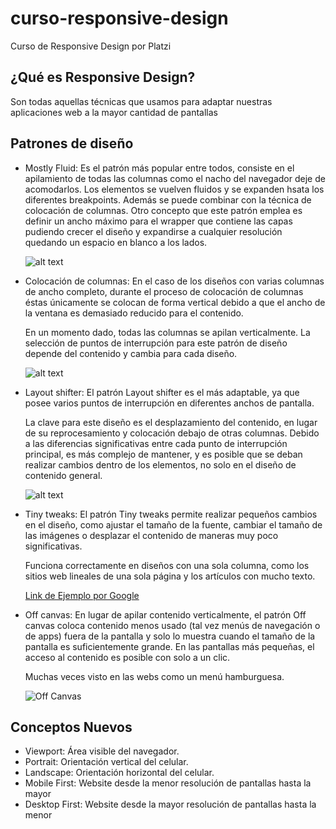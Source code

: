 # curso-responsive-design
Curso de Responsive Design por Platzi

## ¿Qué es Responsive Design?

Son todas aquellas técnicas que usamos para adaptar nuestras aplicaciones web a la mayor cantidad de pantallas

## Patrones de diseño

* Mostly Fluid: Es el patrón más popular entre todos, consiste en el apilamiento de todas las columnas como el nacho del navegador    deje de acomodarlos. Los elementos se vuelven fluidos y se expanden hsata los diferentes breakpoints.
Además se puede combinar con la técnica de colocación de columnas.
Otro concepto que este patrón emplea es definir un ancho máximo para el wrapper que contiene las capas pudiendo crecer el diseño y expandirse a cualquier resolución quedando un espacio en blanco a los lados.

  ![alt text](https://developers.google.com/web/fundamentals/design-and-ux/responsive/imgs/mostly-fluid.svg?hl=e "Mostly Fluid")
  
* Colocación de columnas: En el caso de los diseños con varias columnas de ancho completo, durante el proceso de colocación de  columnas éstas únicamente se colocan de forma vertical debido a que el ancho de la ventana es demasiado reducido para el contenido.

  En un momento dado, todas las columnas se apilan verticalmente. La selección de puntos de interrupción para este patrón de diseño depende del contenido y cambia para cada diseño. 

  ![alt text](https://developers.google.com/web/fundamentals/design-and-ux/responsive/imgs/column-drop.svg?hl=es "Colocación de columnas")
  
* Layout shifter: El patrón Layout shifter es el más adaptable, ya que posee varios puntos de interrupción en diferentes anchos de pantalla.

  La clave para este diseño es el desplazamiento del contenido, en lugar de su reprocesamiento y colocación debajo de otras columnas. Debido a las diferencias significativas entre cada punto de interrupción principal, es más complejo de mantener, y es posible que se deban realizar cambios dentro de los elementos, no solo en el diseño de contenido general.

  ![alt text](https://developers.google.com/web/fundamentals/design-and-ux/responsive/imgs/layout-shifter.svg?hl=es "Layout shifter")

* Tiny tweaks: El patrón Tiny tweaks permite realizar pequeños cambios en el diseño, como ajustar el tamaño de la fuente, cambiar el tamaño de las imágenes o desplazar el contenido de maneras muy poco significativas.

  Funciona correctamente en diseños con una sola columna, como los sitios web lineales de una sola página y los artículos con mucho texto.

  [Link de Ejemplo por Google](https://googlesamples.github.io/web-fundamentals/fundamentals/design-and-ux/responsive/tiny-tweaks.html)

* Off canvas: En lugar de apilar contenido verticalmente, el patrón Off canvas coloca contenido menos usado (tal vez menús de navegación o de apps) fuera de la pantalla y solo lo muestra cuando el tamaño de la pantalla es suficientemente grande. En las pantallas más pequeñas, el acceso al contenido es posible con solo a un clic.

  Muchas veces visto en las webs como un menú hamburguesa.

  ![](https://developers.google.com/web/fundamentals/design-and-ux/responsive/imgs/off-canvas.svg?hl=es "Off Canvas")

## Conceptos Nuevos

* Viewport: Área visible del navegador.
* Portrait: Orientación vertical del celular.
* Landscape: Orientación horizontal del celular.
* Mobile First: Website desde la menor resolución de pantallas hasta la mayor
* Desktop First: Website desde la mayor resolución de pantallas hasta la menor

